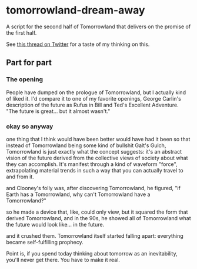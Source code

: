 # tomorrowland-dream-away

A script for the second half of Tomorrowland that delivers on the promise of the first half.

See [this thread on Twitter](https://twitter.com/stuartpb/status/857042678273396736) for a taste of my thinking on this.

## Part for part

### The opening

People have dumped on the prologue of Tomorrowland, but I actually kind of liked it. I'd compare it to one of my favorite openings, George Carlin's description of the future as Rufus in Bill and Ted's Excellent Adventure. "The future is great... but it almost wasn't."

### okay so anyway

one thing that I think would have been better would have had it been so that instead of Tomorrowland being some kind of bullshit Galt's Gulch, Tomorrowland is just exactly what the concept suggests: it's an abstract vision of the future derived from the collective views of society about what they can accomplish. It's manifest through a kind of waveform "force", extrapolating material trends in such a way that you can actually travel to and from it.

and Clooney's folly was, after discovering Tomorrowland, he figured, "if Earth has a Tomorrowland, why can't Tomorrowland have a Tomorrowland?"

so he made a device that, like, could only view, but it squared the form that derived Tomorrowland, and in the 90s, he showed all of Tomorrowland what the future would look like... in the future.

and it crushed them. Tomorrowland itself started falling apart: everything became self-fulfilling prophecy.

Point is, if you spend today thinking about tomorrow as an inevitability, you'll never get there. You have to make it real.
